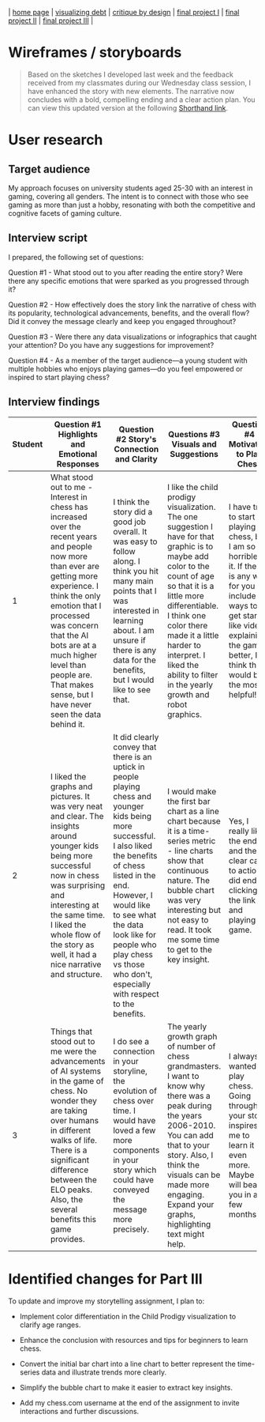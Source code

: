 | [home page](README.md) | [visualizing debt](dataviz2) | [critique by design](critique-by-design) | [final project I](final-project-part-one) | [final project II](final-project-part-two) | [final project III](final-project-part-three) |

# Wireframes / storyboards
> Based on the sketches I developed last week and the feedback received from my classmates during our Wednesday class session, I have enhanced the story with new elements. The narrative now concludes with a bold, compelling ending and a clear action plan. You can view this updated version at the following [Shorthand link](https://preview.shorthand.com/BkR9PVc1BExR65OX).

# User research 

## Target audience
My approach focuses on university students aged 25-30 with an interest in gaming, covering all genders. The intent is to connect with those who see gaming as more than just a hobby, resonating with both the competitive and cognitive facets of gaming culture.

## Interview script
I prepared, the following set of questions:

Question #1 - What stood out to you after reading the entire story? Were there any specific emotions that were sparked as you progressed through it?

Question #2 - How effectively does the story link the narrative of chess with its popularity, technological advancements, benefits, and the overall flow? Did it convey the message clearly and keep you engaged throughout?

Question #3 - Were there any data visualizations or infographics that caught your attention? Do you have any suggestions for improvement?

Question #4 - As a member of the target audience—a young student with multiple hobbies who enjoys playing games—do you feel empowered or inspired to start playing chess?

## Interview findings

| Student | Question #1 Highlights and Emotional Responses | Question #2 Story's Connection and Clarity | Questions #3 Visuals and Suggestions | Question #4 Motivation to Play Chess |
|---------|-----------------------------------|-------------------------------|-------------------------|-------------------------|
| 1       | What stood out to me - Interest in chess has increased over the recent years and people now more than ever are getting more experience. I think the only emotion that I processed was concern that the AI bots are at a much higher level than people are. That makes sense, but I have never seen the data behind it.  | I think the story did a good job overall. It was easy to follow along. I think you hit many main points that I was interested in learning about. I am unsure if there is any data for the benefits, but I would like to see that.  | I like the child prodigy visualization. The one suggestion I have for that graphic is to maybe add color to the count of age so that it is a little more differentiable. I think one color there made it a little harder to interpret. I liked the ability to filter in the yearly growth and robot graphics. | I have tried to start playing chess, but I am so horrible at it. If there is any way for you to include ways to get started like videos explaining the game better, I think that would be the most helpful!  |
| 2       | I liked the graphs and pictures. It was very neat and clear. The insights around younger kids being more successful now in chess was surprising and interesting at the same time. I liked the whole flow of the story as well, it had a nice narrative and structure. | It did clearly convey that there is an uptick in people playing chess and younger kids being more successful. I also liked the benefits of chess listed in the end. However, I would like to see what the data look like for people who play chess vs those who don't, especially with respect to the benefits. | I would make the first bar chart as a line chart because it is a time-series metric - line charts show that continuous nature. The bubble chart was very interesting but not easy to read. It took me some time to get to the key insight. | Yes, I really liked the ending and the clear call to action. I did end up clicking the link and playing a game. |
| 3       | Things that stood out to me were the advancements of AI systems in the game of chess. No wonder they are taking over humans in different walks of life. There is a significant difference between the ELO peaks. Also, the several benefits this game provides.   | I do see a connection in your storyline, the evolution of chess over time. I would have loved a few more components in your story which could have conveyed the message more precisely. | The yearly growth graph of number of chess grandmasters. I want to know why there was a peak during the years 2006-2010. You can add that to your story. Also, I think the visuals can be made more engaging. Expand your graphs, highlighting text might help. | I always wanted to play chess. Going through your story inspires me to learn it even more. Maybe I will beat you in a few months. |


# Identified changes for Part III
To update and improve my storytelling assignment, I plan to:

- Implement color differentiation in the Child Prodigy visualization to clarify age ranges.
  
- Enhance the conclusion with resources and tips for beginners to learn chess.
  
- Convert the initial bar chart into a line chart to better represent the time-series data and illustrate trends more clearly.
  
- Simplify the bubble chart to make it easier to extract key insights.
  
- Add my chess.com username at the end of the assignment to invite interactions and further discussions.

